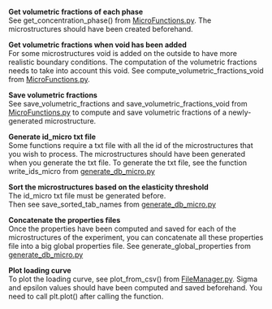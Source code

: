 __Get volumetric fractions of each phase__ <br>
See get_concentration_phase() from [MicroFunctions.py](). The microstructures should have been created beforehand.

__Get volumetric fractions when void has been added__ <br>
For some microstructures void is added on the outside to have more realistic boundary conditions. The computation of the volumetric fractions needs to take into account this void. See compute_volumetric_fractions_void from [MicroFunctions.py]().

__Save volumetric fractions__ <br>
See save_volumetric_fractions and save_volumetric_fractions_void from [MicroFunctions.py]() to compute and save volumetric fractions of a newly-generated microstructure.

__Generate id_micro txt file__ <br>
Some functions require a txt file with all the id of the microstructures that you wish to process. The microstructures should have been generated when you generate the txt file. To generate the txt file, see the function write_ids_micro from [generate_db_micro.py](generate_db_micro.py)

__Sort the microstructures based on the elasticity threshold__ <br>
The id_micro txt file must be generated before. <br> Then see save_sorted_tab_names from [generate_db_micro.py]()

__Concatenate the properties files__ <br>
Once the properties have been computed and saved for each of the microstructures of the experiment, you can concatenate all these properties file into a big global properties file. See generate_global_properties from [generate_db_micro.py]()

__Plot loading curve__ <br>
To plot the loading curve, see plot_from_csv() from [FileManager.py]().
Sigma and epsilon values should have been computed and saved beforehand. You need to call plt.plot() after calling the function.